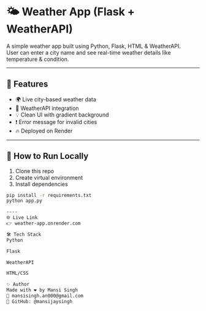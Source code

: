 # 🌤️ Weather App (Flask + WeatherAPI)

A simple weather app built using Python, Flask, HTML & WeatherAPI.  
User can enter a city name and see real-time weather details like temperature & condition.

---

## 🔧 Features

- 🌍 Live city-based weather data
- 📡 WeatherAPI integration
- 💡 Clean UI with gradient background
- ❗ Error message for invalid cities
- 🔥 Deployed on Render

---

## 🚀 How to Run Locally

1. Clone this repo  
2. Create virtual environment  
3. Install dependencies

```bash
pip install -r requirements.txt
python app.py

----
🌐 Live Link
👉 weather-app.onrender.com

🛠 Tech Stack
Python

Flask

WeatherAPI

HTML/CSS

✨ Author
Made with ❤️ by Mansi Singh
📩 mansisingh.an000@gmail.com
📌 GitHub: @mansijaysingh
